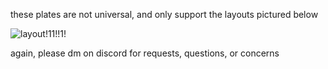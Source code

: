 these plates are not universal, and only support the layouts pictured below 

![layout!11!!1!](https://i.imgur.com/hOE60ix.png)

again, please dm on discord for requests, questions, or concerns
